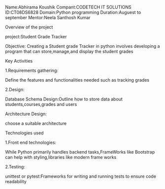 Name:Abhirama Koushik
Compant:CODETECH IT SOLUTIONS
ID:CT08DS6828
Domain:Python programming
Duration:Auguest to september
Mentor:Neela Santhosh Kumar

Overview of the project

project:Student Grade Tracker

Objective:
Creating a Student grade Tracker in python involves developing a program that can store,manage,and display the student grades

Key Activities

1.Requirements gathering:

Define the features and functionalities needed such as tracking grades

2.Design:

Database Schema Design:Outline how to store data about students,courses,grades and users

Architecture Design:

choose a suitable architecture

Technologies used

1.Front end technologies:

While Python primarily handles backend tasks,FrameWorks like Bootstrap can help with styling,libraries like modern frame works

2.Testing:

unittest or pytest:Frameworks for writing and running tests to ensure code readability
